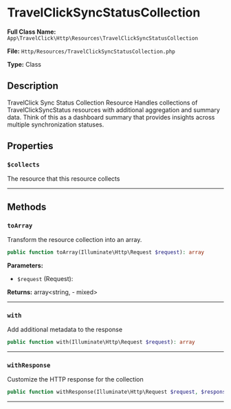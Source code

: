 # TravelClickSyncStatusCollection

**Full Class Name:** `App\TravelClick\Http\Resources\TravelClickSyncStatusCollection`

**File:** `Http/Resources/TravelClickSyncStatusCollection.php`

**Type:** Class

## Description

TravelClick Sync Status Collection Resource
Handles collections of TravelClickSyncStatus resources with additional
aggregation and summary data. Think of this as a dashboard summary
that provides insights across multiple synchronization statuses.

## Properties

### `$collects`

The resource that this resource collects

---

## Methods

### `toArray`

Transform the resource collection into an array.

```php
public function toArray(Illuminate\Http\Request $request): array
```

**Parameters:**

- `$request` (Request): 

**Returns:** array<string, - mixed>

---

### `with`

Add additional metadata to the response

```php
public function with(Illuminate\Http\Request $request): array
```

---

### `withResponse`

Customize the HTTP response for the collection

```php
public function withResponse(Illuminate\Http\Request $request, $response): void
```

---

